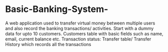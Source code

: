 # Basic-Banking-System-
A web application used to transfer virtual money between multiple users and also record the banking transactions/ activities. Start with a dummy data for upto 10 customers.   Customers table with basic fields such as name, email, current balance etc.  Transaction status:  Transfer table/ Transfer History which records all the transactions
